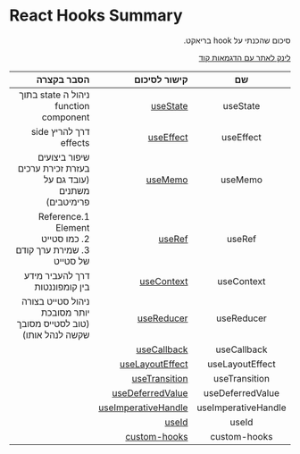 # React Hooks Summary

<div dir="rtl">
סיכום שהכנתי על hook בריאקט.

[לינק לאתר עם הדגמאות קוד](https://shaygali.github.io/react-hooks/)

|         שם          |                                                                                                     קישור לסיכום |                                                          הסבר בקצרה |
|:-------------------:|-----------------------------------------------------------------------------------------------------------------:|--------------------------------------------------------------------:|
|      useState       |                       [useState](https://github.com/ShayGali/react-hooks/tree/master/src/Hooks%20Examples/State) |                               ניהול ה state בתוך function component |
|      useEffect      |                     [useEffect](https://github.com/ShayGali/react-hooks/tree/master/src/Hooks%20Examples/Effect) |                                              דרך להריץ side effects |
|       useMemo       |                         [useMemo](https://github.com/ShayGali/react-hooks/tree/master/src/Hooks%20Examples/Memo) |   שיפור ביצועים בעזרת זכירת ערכים <br>(עובד גם על משתנים פרימיטבים) |
|       useRef        |                           [useRef](https://github.com/ShayGali/react-hooks/tree/master/src/Hooks%20Examples/Ref) |   1.Reference Element<br>2. כמו סטייט<br>3. שמירת ערך קודם של סטייט |
|     useContext      |                   [useContext](https://github.com/ShayGali/react-hooks/tree/master/src/Hooks%20Examples/Context) |                                      דרך להעביר מידע בין קומפוננטות |
|     useReducer      |                   [useReducer](https://github.com/ShayGali/react-hooks/tree/master/src/Hooks%20Examples/Reducer) | ניהול סטייט בצורה יותר מסובכת <br>(טוב לסטייס מסובך שקשה לנהל אותו) |
|     useCallback     |                 [useCallback](https://github.com/ShayGali/react-hooks/tree/master/src/Hooks%20Examples/Callback) ||
|   useLayoutEffect   |         [useLayoutEffect](https://github.com/ShayGali/react-hooks/tree/master/src/Hooks%20Examples/LayoutEffect) ||
|    useTransition    |             [useTransition](https://github.com/ShayGali/react-hooks/tree/master/src/Hooks%20Examples/Transition) ||
|  useDeferredValue   |       [useDeferredValue](https://github.com/ShayGali/react-hooks/tree/master/src/Hooks%20Examples/DeferredValue) ||
| useImperativeHandle | [useImperativeHandle](https://github.com/ShayGali/react-hooks/tree/master/src/Hooks%20Examples/ImperativeHandle) ||
|        useId        |                             [useId](https://github.com/ShayGali/react-hooks/tree/master/src/Hooks%20Examples/Id) ||
|    custom-hooks     |            [custom-hooks](https://github.com/ShayGali/react-hooks/tree/master/src/Hooks%20Examples/custom-hooks) ||

</div>




